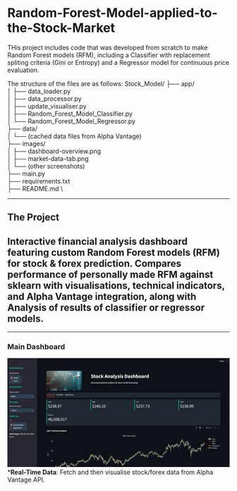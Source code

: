 # Random-Forest-Model-applied-to-the-Stock-Market

THis project includes code that was developed from scratch to make Random Forest models (RFM), including a Classifier with replacement spliting criteria (Gini or Entropy) and a Regressor model for continuous price evaluation. 

The structure of the files are as follows:
Stock_Model/
├── app/ \
│   ├── data_loader.py \
│   ├── data_processor.py \
│   ├── update_visualiser.py \
│   ├── Random_Forest_Model_Classifier.py \
│   └── Random_Forest_Model_Regressor.py \
├── data/ \
│   └── (cached data files from Alpha Vantage) \
├── images/ \
│   ├── dashboard-overview.png \
│   ├── market-data-tab.png \
│   └── (other screenshots) \
├── main.py \
├── requirements.txt \
├── README.md \

---
## The Project
Interactive financial analysis dashboard featuring custom Random Forest models (RFM) for stock &amp; forex prediction. Compares performance of personally made RFM against sklearn with visualisations, technical indicators, and Alpha Vantage integration, along with Analysis of results of classifier or regressor models.
---

---
### Main Dashboard
![Main Dashboard](Stock_model/images/Front_Page.PNG)
*__Real-Time Data__: Fetch and then visualise stock/forex data from Alpha Vantage API.
